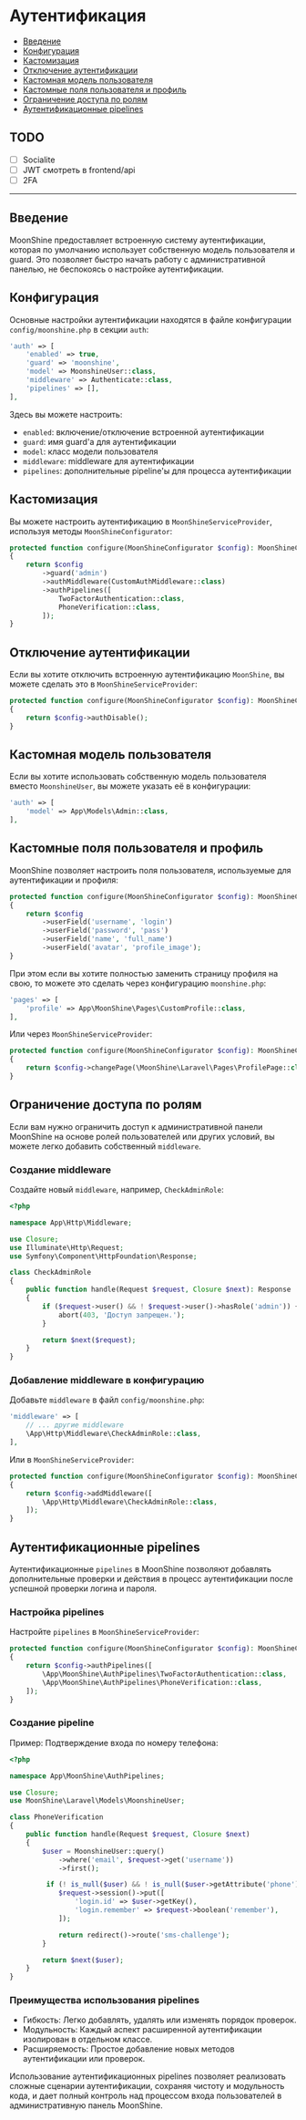# Аутентификация

- [Введение](#introduction)
- [Конфигурация](#configuration)
- [Кастомизация](#customization)
- [Отключение аутентификации](#disabling-authentication)
- [Кастомная модель пользователя](#custom-user-model)
- [Кастомные поля пользователя и профиль](#custom-user-fields)
- [Ограничение доступа по ролям](#role-based-access)
- [Аутентификационные pipelines](#authentication-pipelines)

## TODO
- [ ] Socialite
- [ ] JWT смотреть в frontend/api
- [ ] 2FA
---

<a name="introduction"></a>
## Введение

MoonShine предоставляет встроенную систему аутентификации, которая по умолчанию использует собственную модель пользователя и guard. Это позволяет быстро начать работу с административной панелью, 
не беспокоясь о настройке аутентификации.

<a name="configuration"></a>
## Конфигурация

Основные настройки аутентификации находятся в файле конфигурации `config/moonshine.php` в секции `auth`:

```php
'auth' => [
    'enabled' => true,
    'guard' => 'moonshine',
    'model' => MoonshineUser::class,
    'middleware' => Authenticate::class,
    'pipelines' => [],
],
```

Здесь вы можете настроить:

- `enabled`: включение/отключение встроенной аутентификации
- `guard`: имя guard'а для аутентификации
- `model`: класс модели пользователя
- `middleware`: middleware для аутентификации
- `pipelines`: дополнительные pipeline'ы для процесса аутентификации

<a name="customization"></a>
## Кастомизация

Вы можете настроить аутентификацию в `MoonShineServiceProvider`, используя методы `MoonShineConfigurator`:

```php
protected function configure(MoonShineConfigurator $config): MoonShineConfigurator
{
    return $config
        ->guard('admin')
        ->authMiddleware(CustomAuthMiddleware::class)
        ->authPipelines([
            TwoFactorAuthentication::class,
            PhoneVerification::class,
        ]);
}
```

<a name="disabling-authentication"></a>
## Отключение аутентификации

Если вы хотите отключить встроенную аутентификацию `MoonShine`, вы можете сделать это в `MoonShineServiceProvider`:

```php
protected function configure(MoonShineConfigurator $config): MoonShineConfigurator
{
    return $config->authDisable();
}
```

<a name="custom-user-model"></a>
## Кастомная модель пользователя

Если вы хотите использовать собственную модель пользователя вместо `MoonshineUser`, вы можете указать её в конфигурации:

```php
'auth' => [
    'model' => App\Models\Admin::class,
],
```

<a name="custom-user-fields"></a>
## Кастомные поля пользователя и профиль

MoonShine позволяет настроить поля пользователя, используемые для аутентификации и профиля:

```php
protected function configure(MoonShineConfigurator $config): MoonShineConfigurator
{
    return $config
        ->userField('username', 'login')
        ->userField('password', 'pass')
        ->userField('name', 'full_name')
        ->userField('avatar', 'profile_image');
}
```
При этом если вы хотите полностью заменить страницу профиля на свою, то можете это сделать через конфигурацию `moonshine.php`:

```php
'pages' => [
    'profile' => App\MoonShine\Pages\CustomProfile::class,
],
```

Или через `MoonShineServiceProvider`:

```php
protected function configure(MoonShineConfigurator $config): MoonShineConfigurator
{
    return $config->changePage(\MoonShine\Laravel\Pages\ProfilePage::class, \App\MoonShine\Pages\CustomProfile::class);
}
```

<a name="role-based-access"></a>
## Ограничение доступа по ролям

Если вам нужно ограничить доступ к административной панели MoonShine на основе ролей пользователей или других условий, вы можете легко добавить собственный `middleware`.

### Создание middleware

Создайте новый `middleware`, например, `CheckAdminRole`:

```php
<?php

namespace App\Http\Middleware;

use Closure;
use Illuminate\Http\Request;
use Symfony\Component\HttpFoundation\Response;

class CheckAdminRole
{
    public function handle(Request $request, Closure $next): Response
    {
        if ($request->user() && ! $request->user()->hasRole('admin')) {
            abort(403, 'Доступ запрещен.');
        }

        return $next($request);
    }
}
```

### Добавление middleware в конфигурацию

Добавьте `middleware` в файл `config/moonshine.php`:

```php
'middleware' => [
    // ... другие middleware
    \App\Http\Middleware\CheckAdminRole::class,
],
```

Или в `MoonShineServiceProvider`:

```php
protected function configure(MoonShineConfigurator $config): MoonShineConfigurator
{
    return $config->addMiddleware([
        \App\Http\Middleware\CheckAdminRole::class,
    ]);
}
```

<a name="authentication-pipelines"></a>
## Аутентификационные pipelines

Аутентификационные `pipelines` в MoonShine позволяют добавлять дополнительные проверки и действия в процесс аутентификации после успешной проверки логина и пароля.

### Настройка pipelines

Настройте `pipelines` в `MoonShineServiceProvider`:

```php
protected function configure(MoonShineConfigurator $config): MoonShineConfigurator
{
    return $config->authPipelines([
        \App\MoonShine\AuthPipelines\TwoFactorAuthentication::class,
        \App\MoonShine\AuthPipelines\PhoneVerification::class,
    ]);
}
```

### Создание pipeline

Пример: Подтверждение входа по номеру телефона:

```php
<?php

namespace App\MoonShine\AuthPipelines;

use Closure;
use MoonShine\Laravel\Models\MoonshineUser;

class PhoneVerification
{
    public function handle(Request $request, Closure $next)
    {
        $user = MoonshineUser::query()
            ->where('email', $request->get('username'))
            ->first();

         if (! is_null($user) && ! is_null($user->getAttribute('phone'))) {
            $request->session()->put([
                'login.id' => $user->getKey(),
                'login.remember' => $request->boolean('remember'),
            ]);

            return redirect()->route('sms-challenge');
        }

        return $next($user);
    }
}
```

### Преимущества использования pipelines

- Гибкость: Легко добавлять, удалять или изменять порядок проверок.
- Модульность: Каждый аспект расширенной аутентификации изолирован в отдельном классе.
- Расширяемость: Простое добавление новых методов аутентификации или проверок.

Использование аутентификационных pipelines позволяет реализовать сложные сценарии аутентификации, сохраняя чистоту и модульность кода, и дает полный контроль над процессом входа пользователей в административную панель MoonShine.
